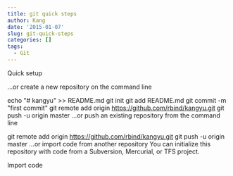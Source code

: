 ```yaml
---
title: git quick steps
author: Kang
date: '2015-01-07'
slug: git-quick-steps
categories: []
tags:
  - Git
---
```


Quick setup

…or create a new repository on the command line

echo "# kangyu" >> README.md
git init
git add README.md
git commit -m "first commit"
git remote add origin https://github.com/rbind/kangyu.git
git push -u origin master
…or push an existing repository from the command line

git remote add origin https://github.com/rbind/kangyu.git
git push -u origin master
…or import code from another repository
You can initialize this repository with code from a Subversion, Mercurial, or TFS project.

Import code
